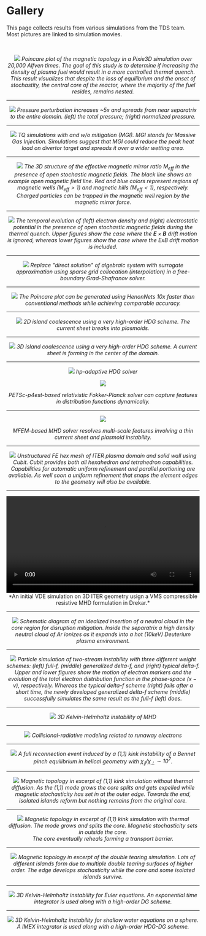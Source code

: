 # Gallery

This page collects results from various simulations from the TDS team. Most pictures are linked to simulation movies.

<br>
<center>

<div class="col-md-4"  markdown="1">
    
[![](img/pixie3d/t=9971.352.png)](img/pixie3d/poincare300xlowquality.mp4)
*Poincare plot of the magnetic topology in a Pixie3D simulation over 20,000 Alfven times. The goal of this study is to determine if increasing the density of plasma fuel would result in a more controlled thermal quench. This result visualizes that despite the loss of equilibrium and the onset of stochastity, the central core of the reactor, where the majority of the fuel resides, remains nested.*
    
----

[![](img/gallery/bout.png)](img/gallery/144981_pt1_t200-930.mp4)
*Pressure perturbation increases ~5x and spreads from near separatrix to the entire domain. (left) the total pressure; (right) normalized pressure.*

----

[![](img/gallery/Qpar_odt.png)](img/gallery/Qpar_odt.mp4)
*TQ simulations with and w/o mitigation (MGI). MGI stands for Massive Gas Injection. Simulations suggest that MGI could reduce the peak heat load on divertor target and spreads it over a wider wetting area.*

----

[![](img/gallery/Meff.png)](img/gallery/Meff.mp4)
*The 3D structure of the effective magnetic mirror ratio $M_{eff}$ in the presence of open stochastic magnetic fields. The black line shows an example open magnetic field line. Red and blue colors represent regions of magnetic wells ($M_{eff} > 1$) and magnetic hills ($M_{eff} < 1$), respectively. Charged particles can be trapped in the magnetic well region by the magnetic mirror force.*

----

[![](img/gallery/Density_Potential.png)](img/gallery/Density_Potential.mp4)
*The temporal evolution of (left) electron density and (right) electrostatic potential in the presence of open stochastic magnetic fields during the thermal quench. Upper figures show the case where the $\mathbf{E}\times\mathbf{B}$ drift motion is ignored, whereas lower figures show the case where the ExB drift motion is included.*

----

![](img/gallery/drekar/Elman_Sparse_Grid.png)
*Replace "direct solution" of algebraic system with surrogate approximation using sparse grid collocation (interpolation) in
a free-boundary Grad-Shafranov solver.*


----

![](img/gallery/rmp.png)
*The Poincare plot can be generated using HenonNets 10x faster than conventional methods while achieving comparable accuracy.*

----

[![](img/gallery/2d-ic.png)](img/gallery/2d-ic.mp4)
*2D island coalescence using a very high-order HDG scheme. The current sheet breaks into plasmoids.*

----

[![](img/gallery/3d-ic.png)](img/gallery/3d-ic.mp4)
*3D island coalescence using a very high-order HDG scheme. A current sheet is forming in the center of the domain.*

----

![](img/gallery/hp-HDG.png)
*hp-adaptive HDG solver*

</div><div class="col-md-5"  markdown="1">

[![](img/gallery/rfp_plot.png)](img/gallery/E_1.69chiu.mp4)

*PETSc-p4est-based relativistic Fokker-Planck solver can capture features in distribution functions dynamically.*

----

[![](img/gallery/mfem1.png)](img/gallery/res1e-6.mp4)

*MFEM-based MHD solver resolves multi-scale features involving a thin current sheet and plasmoid instability.*

----

![](img/gallery/drekar/3D_ITER_Plasma_Region_Mesh.png)
*Unstructured FE hex mesh of ITER plasma domain and solid wall using Cubit. Cubit provides both all hexahedron and tetrahedron capabilities. Capabilities for automatic uniform refinement and parallel portioning are available. As well soon a uniform refinement that snaps the element edges to the geometry will also be available.*

----

<video controls preload="metadata" width="100%">
    <source src="../img/gallery/drekar/VDE_movie.mp4" type="video/mp4">
    Sorry, your browser doesn't support embedded videos.
</video>
*An initial VDE simulation on 3D ITER geometry usign a VMS compressible resistive MHD formulation in Drekar.*

----

![](/img/gallery/drekar/Neutral_Expansion_in_core.png)
*Schematic diagram of an idealized insertion of a neutral cloud in the core region for disruption mitigation. Inside the separatrix a
high density neutral cloud of Ar ionizes as it expands into a hot (10keV) Deuterium plasma environment.*

----

[![](img/gallery/Two_Stream.png)](img/gallery/Two_Stream.mp4)
*Particle simulation of two-stream instability with three different weight schemes: (left) full-f, (middle) generalized delta-f, and (right) typical delta-f. Upper and lower figures show the motion of electron markers and the evolution of the total electron distribution function in the phase-space ($x-v$), respectively. Whereas the typical delta-f scheme (right) fails after a short time, the newly developed generalized delta-f scheme (middle) successfully simulates the same result as the full-f (left) does.*

----

[![](img/gallery/kh-mhd.png)](img/gallery/kh-mhd.mp4)
*3D Kelvin-Helmholtz instability of MHD*

----

![](img/gallery/cr_runaway_collage.png)
*Collisional-radiative modeling related to runaway electrons*

</div><div class="col-md-3" markdown="1">

----

[![](img/gallery/bpnch-hall-mhd.png)](img/gallery/bpnch-hall-mhd-unif-rho-chi_par_1e3.mp4)
*A full reconnection event induced by a (1,1) kink instability of a Bennet pinch equilibrium in helical geometry with $\chi_\parallel/\chi_\perp \sim 10^{7}$.*

----

[![](img/pixie3d/11-poinc.png)](img/pixie3d/11-visc-poinc.mp4)
*Magnetic topology in excerpt of (1,1) kink simulation without thermal diffusion. As the (1,1) mode grows the core splits and gets expelled while magnetic stochasticity has set in at the outer edge. Towards the end, isolated islands reform but nothing remains from the original core.*

----

[![](img/pixie3d/A1.png)](img/pixie3d/chipar-poinc.mp4)
*Magnetic topology in excerpt of (1,1) kink simulation with thermal diffusion. The mode grows and splits the core. Magnetic stochasticity sets in outside the core.<br> The core eventually reheals forming a transport barrier.*

----

[![](img/pixie3d/B1.png)](img/pixie3d/db-poinc.mp4)
*Magnetic topology in excerpt of the double tearing simulation. Lots of different islands form due to multiple double tearing surfaces of higher order. The edge develops stochasticity while the core and some isolated islands survive.*

----

[![](img/gallery/kh-euler.png)](img/gallery/epi2-Cr5-1em7.mp4)
*3D Kelvin-Helmholtz instability for Euler equations. An exponential time integrator is used along with a high-order DG scheme.*

----

[![](img/gallery/hdg-dg-kh.png)](img/gallery/KelvinHelmholtzInstabilityForShallowWaterOnTheEarth.mp4)
*3D Kelvin-Helmholtz instability for shallow water equations on a sphere. A IMEX integrator is used along with a high-order HDG-DG scheme.*



</div>

</center>

<script type="text/x-mathjax-config">MathJax.Hub.Config({TeX: {equationNumbers: {autoNumber: "all"}}, tex2jax: {inlineMath: [['$','$']]}});</script>
<script type="text/javascript" src="https://cdnjs.cloudflare.com/ajax/libs/mathjax/2.7.2/MathJax.js?config=TeX-AMS_HTML"></script>
